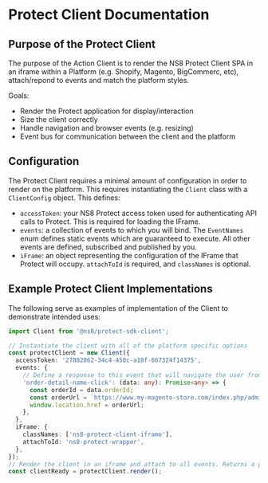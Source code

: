 # Protect Client Documentation

## Purpose of the Protect Client

The purpose of the Action Client is to render the NS8 Protect Client SPA in an iframe within a Platform (e.g. Shopify, Magento, BigCommerc, etc), attach/repond to events and match the platform styles.

Goals:

* Render the Protect application for display/interaction
* Size the client correctly
* Handle navigation and browser events (e.g. resizing)
* Event bus for communication between the client and the platform

## Configuration

The Protect Client requires a minimal amount of configuration in order to render on the platform. This requires instantiating the `Client` class with a `ClientConfig` object. This defines:

* `accessToken`: your NS8 Protect access token used for authenticating API calls to Protect. This is required for loading the IFrame.
* `events`: a collection of events to which you will bind. The `EventNames` enum defines static events which are guaranteed to execute. All other events are defined, subscribed and published by you.
* `iFrame`: an object representing the configuration of the IFrame that Protect will occupy. `attachToId` is required, and `classNames` is optional.

## Example Protect Client Implementations

The following serve as examples of implementation of the Client to demonstrate intended uses:

```typescript
import Client from '@ns8/protect-sdk-client';

// Instantiate the client with all of the platform specific options
const protectClient = new Client({
  accessToken: '27802062-34c4-450c-a18f-667324f14375',
  events: {
    // Define a response to this event that will navigate the user from Protect back to the Platform order page
    'order-detail-name-click': (data: any): Promise<any> => {
      const orderId = data.orderId;
      const orderUrl = `https://www.my-magento-store.com/index.php/admin_demo/sales/order/view/order_id/${orderId}`;
      window.location.href = orderUrl;
    },
  },
  iFrame: {
    classNames: ['ns8-protect-client-iframe'],
    attachToId: 'ns8-protect-wrapper',
  },
});
// Render the client in an iframe and attach to all events. Returns a promise which resolves when the client is ready.
const clientReady = protectClient.render();
```

